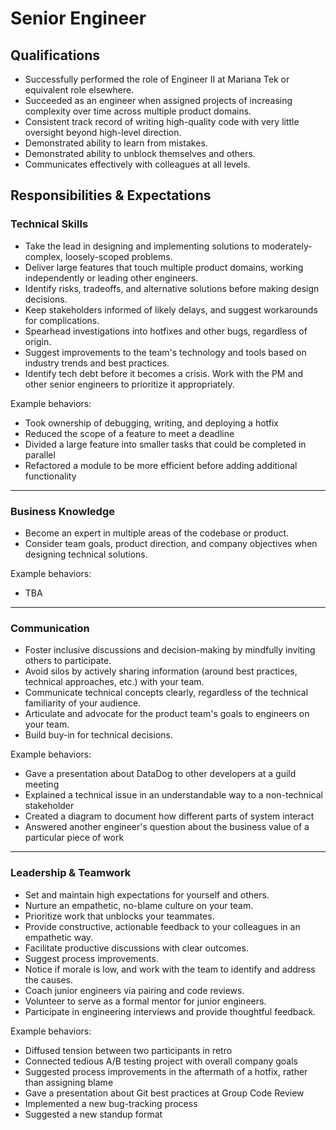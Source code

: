 Senior Engineer
===============

## Qualifications

- Successfully performed the role of Engineer II at Mariana Tek or equivalent role elsewhere.
- Succeeded as an engineer when assigned projects of increasing complexity over time across multiple product domains.
- Consistent track record of writing high-quality code with very little oversight beyond high-level direction.
- Demonstrated ability to learn from mistakes.
- Demonstrated ability to unblock themselves and others.
- Communicates effectively with colleagues at all levels.

## Responsibilities & Expectations

### Technical Skills

- Take the lead in designing and implementing solutions to moderately-complex, loosely-scoped problems.
- Deliver large features that touch multiple product domains, working independently or leading other engineers.
- Identify risks, tradeoffs, and alternative solutions before making design decisions.
- Keep stakeholders informed of likely delays, and suggest workarounds for complications.
- Spearhead investigations into hotfixes and other bugs, regardless of origin.
- Suggest improvements to the team's technology and tools based on industry trends and best practices.
- Identify tech debt before it becomes a crisis. Work with the PM and other senior engineers to prioritize it appropriately.

Example behaviors:
- Took ownership of debugging, writing, and deploying a hotfix
- Reduced the scope of a feature to meet a deadline
- Divided a large feature into smaller tasks that could be completed in parallel
- Refactored a module to be more efficient before adding additional functionality

---
### Business Knowledge

- Become an expert in multiple areas of the codebase or product.
- Consider team goals, product direction, and company objectives when designing technical solutions.

Example behaviors:
- TBA

---
### Communication

- Foster inclusive discussions and decision-making by mindfully inviting others to participate.
- Avoid silos by actively sharing information (around best practices, technical approaches, etc.) with your team.
- Communicate technical concepts clearly, regardless of the technical familiarity of your audience.
- Articulate and advocate for the product team's goals to engineers on your team.
- Build buy-in for technical decisions.

Example behaviors:
- Gave a presentation about DataDog to other developers at a guild meeting
- Explained a technical issue in an understandable way to a non-technical stakeholder
- Created a diagram to document how different parts of system interact
- Answered another engineer's question about the business value of a particular piece of work

---
### Leadership & Teamwork

- Set and maintain high expectations for yourself and others.
- Nurture an empathetic, no-blame culture on your team.
- Prioritize work that unblocks your teammates.
- Provide constructive, actionable feedback to your colleagues in an empathetic way.
- Facilitate productive discussions with clear outcomes.
- Suggest process improvements.
- Notice if morale is low, and work with the team to identify and address the causes.
- Coach junior engineers via pairing and code reviews.
- Volunteer to serve as a formal mentor for junior engineers.
- Participate in engineering interviews and provide thoughtful feedback.

Example behaviors:
- Diffused tension between two participants in retro
- Connected tedious A/B testing project with overall company goals
- Suggested process improvements in the aftermath of a hotfix, rather than assigning blame
- Gave a presentation about Git best practices at Group Code Review
- Implemented a new bug-tracking process
- Suggested a new standup format

